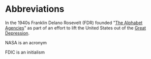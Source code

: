 # Abbreviations

In the 1940s Franklin Delano Rosevelt (FDR) founded "[The Alphabet Agencies](https://en.wikipedia.org/wiki/Alphabet_agencies)" as part of an effort to lift the United States out of the [Great Depression](https://en.wikipedia.org/wiki/Great_Depression).

NASA is an acronym

FDIC is an initialism

[^mrdoyle]: One of my high school history teachers, who loved FDR and named his kid after him, is banned from a at least one local museum due to an incident.

